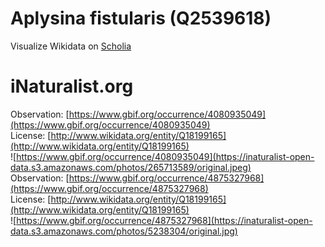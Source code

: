 
Aplysina fistularis (Q2539618)
==============================
  
Visualize Wikidata on [Scholia](https://scholia.toolforge.org/taxon/Q2539618)
# iNaturalist.org
  
Observation: [https://www.gbif.org/occurrence/4080935049](https://www.gbif.org/occurrence/4080935049)  
License: [http://www.wikidata.org/entity/Q18199165](http://www.wikidata.org/entity/Q18199165)  
![https://www.gbif.org/occurrence/4080935049](https://inaturalist-open-data.s3.amazonaws.com/photos/265713589/original.jpeg)  
Observation: [https://www.gbif.org/occurrence/4875327968](https://www.gbif.org/occurrence/4875327968)  
License: [http://www.wikidata.org/entity/Q18199165](http://www.wikidata.org/entity/Q18199165)  
![https://www.gbif.org/occurrence/4875327968](https://inaturalist-open-data.s3.amazonaws.com/photos/5238304/original.jpg)